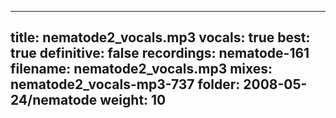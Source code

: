 
---
title: nematode2_vocals.mp3
vocals: true
best: true
definitive: false
recordings: nematode-161
filename: nematode2_vocals.mp3
mixes: nematode2_vocals-mp3-737
folder: 2008-05-24/nematode
weight: 10
---
